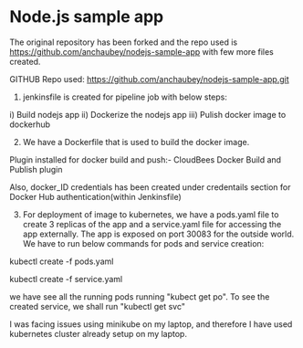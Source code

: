 # Node.js sample app

The original repository has been forked and the repo used is https://github.com/anchaubey/nodejs-sample-app with few more files created.

GITHUB Repo used: https://github.com/anchaubey/nodejs-sample-app.git

1) jenkinsfile is created for pipeline job with below steps:

i) Build nodejs app
ii) Dockerize the nodejs app
iii) Pulish docker image to dockerhub

2) We have a Dockerfile that is used to build the docker image.

Plugin installed for docker build and push:- CloudBees Docker Build and Publish plugin

Also, docker_ID credentials has been created under credentails section for Docker Hub authentication(within Jenkinsfile)

3) For deployment of image to kubernetes, we have a pods.yaml file to create 3 replicas of the app and a service.yaml file for accessing the app externally. The app is exposed on port 30083 for the outside world.
We have to run below commands for pods and service creation:

kubectl create -f pods.yaml

kubectl create -f service.yaml

we have see all the running pods running "kubect get po".
To see the created service, we shall run "kubectl get svc"

I was facing issues using minikube on my laptop, and therefore I have used kubernetes cluster already setup on my laptop.

